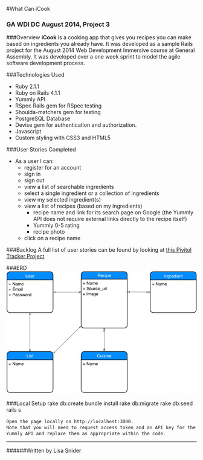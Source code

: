 #What Can iCook

### GA WDI DC August 2014, Project 3

###Overview
**iCook** is a cooking app that gives you recipes you can make based on ingredients you already have. It was developed as a sample Rails project for the August 2014 Web Development Immersive course at General Assembly. It was developed over a one week sprint to model the agile software development process.

###Technologies Used
* Ruby 2.1.1
* Ruby on Rails 4.1.1
* Yummly API
* RSpec Rails gem for RSpec testing 
* Shoulda-matchers gem for testing
* PostgreSQL Database
* Devise gem for authentication and authorization.
* Javascript
* Custom styling with CSS3 and HTML5

###User Stories Completed
* As a user I can: 
  * register for an account
  * sign in
  * sign out
  * view a list of searchable ingredients
  * select a single ingredient or a collection of ingredients
  * view my selected ingredient(s)
  * view a list of recipes (based on my ingredients)
    * recipe name and link for its search page on Google (the Yummly API does not require external links directly to the recipe itself)
    * Yummly 0-5 rating
    * recipe photo
  * click on a recipe name 

###Backlog
A full list of user stories can be found by looking at [this Pivitol Tracker Project](https://www.pivotaltracker.com/s/projects/1195886)

###ERD 
![](app/assets/images/WhatCaniCook.png)

###Local Setup
    rake db:create
    bundle install
    rake db:migrate
    rake db:seed
    rails s

    Open the page locally on http://localhost:3000.
    Note that you will need to request access token and an API key for the Yummly API and replace them as appropriate within the code.

---
######Written by Lisa Snider

